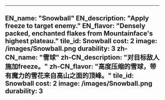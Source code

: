 ---

EN_name: "Snowball"
EN_description: "Apply freeze to target enemy."
EN_flavor: "Densely packed, enchanted flakes from Mountainface's highest plateau."
tile_id: Snowball
cost: 2
image: /images/Snowball.png
durability: 3
zh-CN_name: "雪球"
zh-CN_description: "对目标敌人施加freeze。"
zh-CN_flavor: "高度压缩的雪球，带有魔力的雪花来自高山之面的顶峰。"
tile_id: Snowball
cost: 2
image: /images/Snowball.png
durability: 3
---